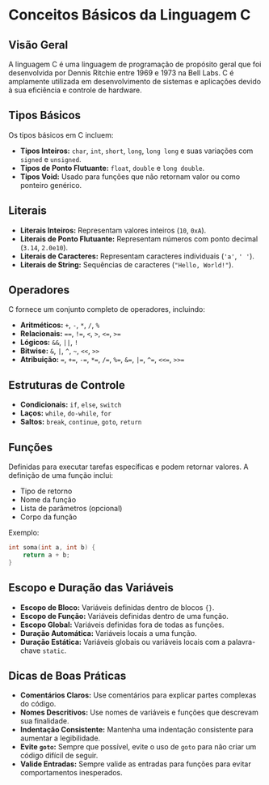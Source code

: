 
# Conceitos Básicos da Linguagem C

## Visão Geral
A linguagem C é uma linguagem de programação de propósito geral que foi desenvolvida por Dennis Ritchie entre 1969 e 1973 na Bell Labs. C é amplamente utilizada em desenvolvimento de sistemas e aplicações devido à sua eficiência e controle de hardware.

## Tipos Básicos
Os tipos básicos em C incluem:
- **Tipos Inteiros:** `char`, `int`, `short`, `long`, `long long` e suas variações com `signed` e `unsigned`.
- **Tipos de Ponto Flutuante:** `float`, `double` e `long double`.
- **Tipos Void:** Usado para funções que não retornam valor ou como ponteiro genérico.

## Literais
- **Literais Inteiros:** Representam valores inteiros (`10`, `0xA`).
- **Literais de Ponto Flutuante:** Representam números com ponto decimal (`3.14`, `2.0e10`).
- **Literais de Caracteres:** Representam caracteres individuais (`'a'`, `'
'`).
- **Literais de String:** Sequências de caracteres (`"Hello, World!"`).

## Operadores
C fornece um conjunto completo de operadores, incluindo:
- **Aritméticos:** `+`, `-`, `*`, `/`, `%`
- **Relacionais:** `==`, `!=`, `<`, `>`, `<=`, `>=`
- **Lógicos:** `&&`, `||`, `!`
- **Bitwise:** `&`, `|`, `^`, `~`, `<<`, `>>`
- **Atribuição:** `=`, `+=`, `-=`, `*=`, `/=`, `%=`, `&=`, `|=`, `^=`, `<<=`, `>>=`

## Estruturas de Controle
- **Condicionais:** `if`, `else`, `switch`
- **Laços:** `while`, `do-while`, `for`
- **Saltos:** `break`, `continue`, `goto`, `return`

## Funções
Definidas para executar tarefas específicas e podem retornar valores. A definição de uma função inclui:
- Tipo de retorno
- Nome da função
- Lista de parâmetros (opcional)
- Corpo da função

Exemplo:
```c
int soma(int a, int b) {
    return a + b;
}
```

## Escopo e Duração das Variáveis
- **Escopo de Bloco:** Variáveis definidas dentro de blocos `{}`.
- **Escopo de Função:** Variáveis definidas dentro de uma função.
- **Escopo Global:** Variáveis definidas fora de todas as funções.
- **Duração Automática:** Variáveis locais a uma função.
- **Duração Estática:** Variáveis globais ou variáveis locais com a palavra-chave `static`.

## Dicas de Boas Práticas
- **Comentários Claros:** Use comentários para explicar partes complexas do código.
- **Nomes Descritivos:** Use nomes de variáveis e funções que descrevam sua finalidade.
- **Indentação Consistente:** Mantenha uma indentação consistente para aumentar a legibilidade.
- **Evite `goto`:** Sempre que possível, evite o uso de `goto` para não criar um código difícil de seguir.
- **Valide Entradas:** Sempre valide as entradas para funções para evitar comportamentos inesperados.
